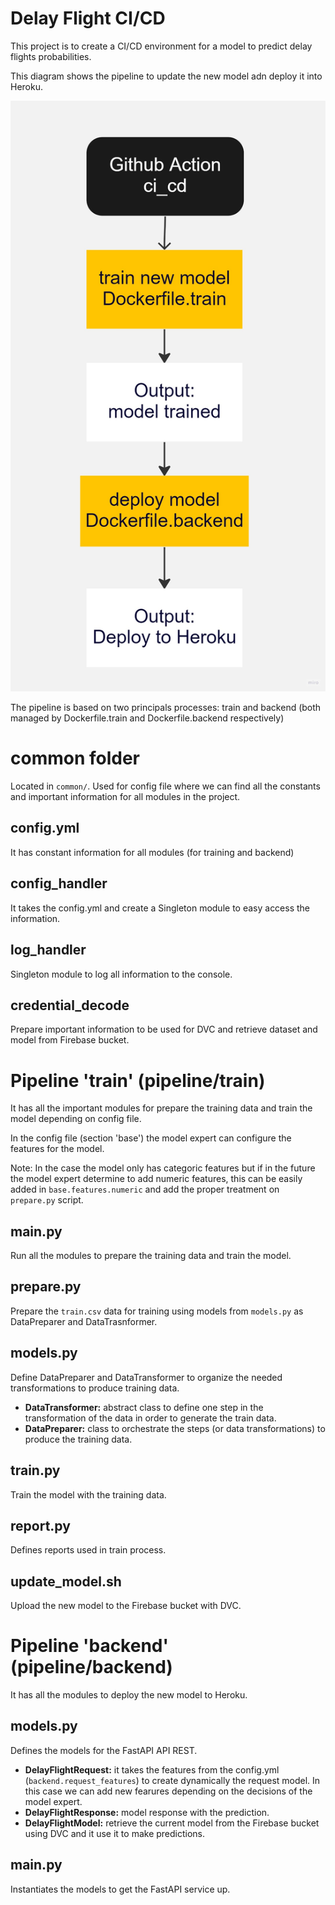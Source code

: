 # Delay Flight CI/CD
This project is to create a CI/CD environment for a model to predict delay flights probabilities.

This diagram shows the pipeline to update the new model adn deploy it into Heroku. 

![Alt text](/assets/flow.jpg)

The pipeline is based on two principals processes: train and backend (both managed by Dockerfile.train and Dockerfile.backend respectively)

# common folder
Located in `common/`. Used for config file where we can find all the constants and important information for all modules in the project.

## config.yml
It has constant information for all modules (for training and backend)

## config_handler 
It takes the config.yml and create a Singleton module to easy access the information.

## log_handler 
Singleton module to log all information to the console.

## credential_decode
Prepare important information to be used for DVC and retrieve dataset and model from Firebase bucket.

# Pipeline 'train' (pipeline/train)
It has all the important modules for prepare the training data and train the model depending on config file.

In the config file (section 'base') the model expert can configure the features for the model.

Note: In the case the model only has categoric features but if in the future the model expert determine to add numeric features, this can be easily added in `base.features.numeric` and add the proper treatment on `prepare.py` script.

## main.py
Run all the modules to prepare the training data and train the model.

## prepare.py
Prepare the `train.csv` data for training using models from `models.py` as DataPreparer and DataTrasnformer.

## models.py 
Define DataPreparer and DataTransformer to organize the needed transformations to produce training data.

* **DataTransformer:** abstract class to define one step in the transformation of the data in order to generate the train data.
* **DataPreparer:** class to orchestrate the steps (or data transformations) to produce the training data.

## train.py
Train the model with the training data.

## report.py
Defines reports used in train process.

## update_model.sh
Upload the new model to the Firebase bucket with DVC.

# Pipeline 'backend' (pipeline/backend)
It has all the modules to deploy the new model to Heroku.

## models.py
Defines the models for the FastAPI API REST.

* **DelayFlightRequest:** it takes the features from the config.yml (`backend.request_features`) to create dynamically the request model. In this case we can add new fearures depending on the decisions of the model expert.
* **DelayFlightResponse:** model response with the prediction.
* **DelayFlightModel:** retrieve the current model from the Firebase bucket using DVC and it use it to make predictions.

## main.py
Instantiates the models to get the FastAPI service up.
